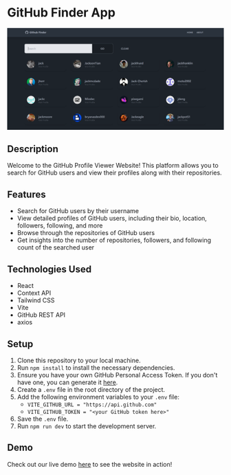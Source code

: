 # GitHub Finder App

![Home Page](./public/project-home.png)

## Description

Welcome to the GitHub Profile Viewer Website! This platform allows you to search for GitHub users and view their profiles along with their repositories.

## Features

-   Search for GitHub users by their username
-   View detailed profiles of GitHub users, including their bio, location, followers, following, and more
-   Browse through the repositories of GitHub users
-   Get insights into the number of repositories, followers, and following count of the searched user

## Technologies Used

-   React
-   Context API
-   Tailwind CSS
-   Vite
-   GitHub REST API
-   axios

## Setup

1. Clone this repository to your local machine.
2. Run `npm install` to install the necessary dependencies.
3. Ensure you have your own GitHub Personal Access Token. If you don't have one, you can generate it [here](https://github.com/settings/tokens).
4. Create a `.env` file in the root directory of the project.
5. Add the following environment variables to your `.env` file:
    - `VITE_GITHUB_URL = "https://api.github.com"`
    - `VITE_GITHUB_TOKEN = "<your GitHub token here>"`
6. Save the `.env` file.
7. Run `npm run dev` to start the development server.

## Demo

Check out our live demo [here](https://profile-viewer-github.vercel.app/) to see the website in action!
